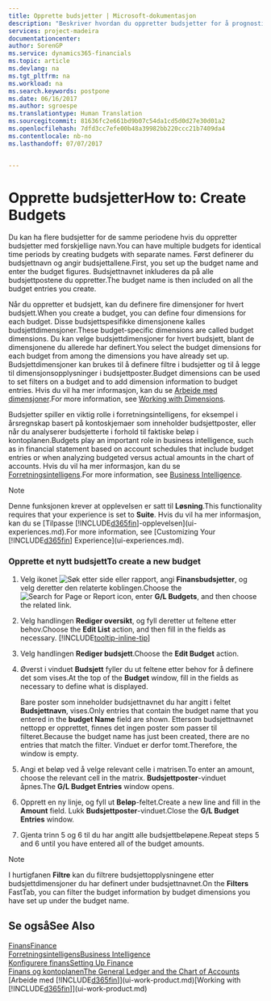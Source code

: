 ```yaml
---
title: Opprette budsjetter | Microsoft-dokumentasjon
description: "Beskriver hvordan du oppretter budsjetter for å prognostisere ulike økonomiske aktiviteter og tilordne dimensjoner for forretningsanalyseformål."
services: project-madeira
documentationcenter: 
author: SorenGP
ms.service: dynamics365-financials
ms.topic: article
ms.devlang: na
ms.tgt_pltfrm: na
ms.workload: na
ms.search.keywords: postpone
ms.date: 06/16/2017
ms.author: sgroespe
ms.translationtype: Human Translation
ms.sourcegitcommit: 81636fc2e661bd9b07c54da1cd5d0d27e30d01a2
ms.openlocfilehash: 7dfd3cc7efe00b48a39982bb220ccc21b7409da4
ms.contentlocale: nb-no
ms.lasthandoff: 07/07/2017


---
```

# <a name="how-to-create--budgets"></a><span data-ttu-id="df31f-103">Opprette budsjetter</span><span class="sxs-lookup"><span data-stu-id="df31f-103">How to: Create  Budgets</span></span>
<span data-ttu-id="df31f-104">Du kan ha flere budsjetter for de samme periodene hvis du oppretter budsjetter med forskjellige navn.</span><span class="sxs-lookup"><span data-stu-id="df31f-104">You can have multiple budgets for identical time periods by creating budgets with separate names.</span></span> <span data-ttu-id="df31f-105">Først definerer du budsjettnavn og angir budsjettallene.</span><span class="sxs-lookup"><span data-stu-id="df31f-105">First, you set up the budget name and enter the budget figures.</span></span> <span data-ttu-id="df31f-106">Budsjettnavnet inkluderes da på alle budsjettpostene du oppretter.</span><span class="sxs-lookup"><span data-stu-id="df31f-106">The budget name is then included on all the budget entries you create.</span></span>  

 <span data-ttu-id="df31f-107">Når du oppretter et budsjett, kan du definere fire dimensjoner for hvert budsjett.</span><span class="sxs-lookup"><span data-stu-id="df31f-107">When you create a budget, you can define four dimensions for each budget.</span></span> <span data-ttu-id="df31f-108">Disse budsjettspesifikke dimensjonene kalles budsjettdimensjoner.</span><span class="sxs-lookup"><span data-stu-id="df31f-108">These budget\-specific dimensions are called budget dimensions.</span></span> <span data-ttu-id="df31f-109">Du kan velge budsjettdimensjoner for hvert budsjett, blant de dimensjonene du allerede har definert.</span><span class="sxs-lookup"><span data-stu-id="df31f-109">You select the budget dimensions for each budget from among the dimensions you have already set up.</span></span> <span data-ttu-id="df31f-110">Budsjettdimensjoner kan brukes til å definere filtre i budsjetter og til å legge til dimensjonsopplysninger i budsjettposter.</span><span class="sxs-lookup"><span data-stu-id="df31f-110">Budget dimensions can be used to set filters on a budget and to add dimension information to budget entries.</span></span> <span data-ttu-id="df31f-111">Hvis du vil ha mer informasjon, kan du se [Arbeide med dimensjoner](finance-dimensions.md).</span><span class="sxs-lookup"><span data-stu-id="df31f-111">For more information, see [Working with Dimensions](finance-dimensions.md).</span></span>

 <span data-ttu-id="df31f-112">Budsjetter spiller en viktig rolle i forretningsintelligens, for eksempel i årsregnskap basert på kontoskjemaer som inneholder budsjettposter, eller når du analyserer budsjetterte i forhold til faktiske beløp i kontoplanen.</span><span class="sxs-lookup"><span data-stu-id="df31f-112">Budgets play an important role in business intelligence, such as in financial statement based on account schedules that include budget entries or when analyzing budgeted versus actual amounts in the chart of accounts.</span></span> <span data-ttu-id="df31f-113">Hvis du vil ha mer informasjon, kan du se [Forretningsintelligens](bi.md).</span><span class="sxs-lookup"><span data-stu-id="df31f-113">For more information, see [Business Intelligence](bi.md).</span></span>   

 > [!NOTE]  
>   <span data-ttu-id="df31f-114">Denne funksjonen krever at opplevelsen er satt til **Løsning**.</span><span class="sxs-lookup"><span data-stu-id="df31f-114">This functionality requires that your experience is set to **Suite**.</span></span> <span data-ttu-id="df31f-115">Hvis du vil ha mer informasjon, kan du se [Tilpasse [!INCLUDE[d365fin](includes/d365fin_md.md)]-opplevelsen](ui-experiences.md).</span><span class="sxs-lookup"><span data-stu-id="df31f-115">For more information, see [Customizing Your [!INCLUDE[d365fin](includes/d365fin_md.md)] Experience](ui-experiences.md).</span></span>  

### <a name="to-create-a-new-budget"></a><span data-ttu-id="df31f-116">Opprette et nytt budsjett</span><span class="sxs-lookup"><span data-stu-id="df31f-116">To create a new budget</span></span>  

1. <span data-ttu-id="df31f-117">Velg ikonet ![Søk etter side eller rapport](media/ui-search/search_small.png "Ikonet Søk etter side eller rapport"), angi **Finansbudsjetter**, og velg deretter den relaterte koblingen.</span><span class="sxs-lookup"><span data-stu-id="df31f-117">Choose the ![Search for Page or Report](media/ui-search/search_small.png "Search for Page or Report icon") icon, enter **G/L Budgets**, and then choose the related link.</span></span>  
2. <span data-ttu-id="df31f-118">Velg handlingen **Rediger oversikt**, og fyll deretter ut feltene etter behov.</span><span class="sxs-lookup"><span data-stu-id="df31f-118">Choose the **Edit List** action, and then fill in the fields as necessary.</span></span> [!INCLUDE[tooltip-inline-tip](includes/tooltip-inline-tip_md.md)]  
3. <span data-ttu-id="df31f-119">Velg handlingen **Rediger budsjett**.</span><span class="sxs-lookup"><span data-stu-id="df31f-119">Choose the **Edit Budget** action.</span></span>
4. <span data-ttu-id="df31f-120">Øverst i vinduet **Budsjett** fyller du ut feltene etter behov for å definere det som vises.</span><span class="sxs-lookup"><span data-stu-id="df31f-120">At the top of the **Budget** window, fill in the fields as necessary to define what is displayed.</span></span>  

    <span data-ttu-id="df31f-121">Bare poster som inneholder budsjettnavnet du har angitt i feltet **Budsjettnavn**, vises.</span><span class="sxs-lookup"><span data-stu-id="df31f-121">Only entries that contain the budget name that you entered in the **budget Name** field are shown.</span></span> <span data-ttu-id="df31f-122">Ettersom budsjettnavnet nettopp er opprettet, finnes det ingen poster som passer til filteret.</span><span class="sxs-lookup"><span data-stu-id="df31f-122">Because the budget name has just been created, there are no entries that match the filter.</span></span> <span data-ttu-id="df31f-123">Vinduet er derfor tomt.</span><span class="sxs-lookup"><span data-stu-id="df31f-123">Therefore, the window is empty.</span></span>  
5. <span data-ttu-id="df31f-124">Angi et beløp ved å velge relevant celle i matrisen.</span><span class="sxs-lookup"><span data-stu-id="df31f-124">To enter an amount, choose the relevant cell in the matrix.</span></span> <span data-ttu-id="df31f-125">**Budsjettposter**-vinduet åpnes.</span><span class="sxs-lookup"><span data-stu-id="df31f-125">The **G/L Budget Entries** window opens.</span></span>  
6. <span data-ttu-id="df31f-126">Opprett en ny linje, og fyll ut **Beløp**-feltet.</span><span class="sxs-lookup"><span data-stu-id="df31f-126">Create a new line and fill in the **Amount** field.</span></span> <span data-ttu-id="df31f-127">Lukk **Budsjettposter**-vinduet.</span><span class="sxs-lookup"><span data-stu-id="df31f-127">Close the **G/L Budget Entries** window.</span></span>  
7. <span data-ttu-id="df31f-128">Gjenta trinn 5 og 6 til du har angitt alle budsjettbeløpene.</span><span class="sxs-lookup"><span data-stu-id="df31f-128">Repeat steps 5 and 6 until you have entered all of the budget amounts.</span></span>  

> [!NOTE]  
>  <span data-ttu-id="df31f-129">I hurtigfanen **Filtre** kan du filtrere budsjettopplysningene etter budsjettdimensjoner du har definert under budsjettnavnet.</span><span class="sxs-lookup"><span data-stu-id="df31f-129">On the **Filters** FastTab, you can filter the budget information by budget dimensions you have set up under the budget name.</span></span>   

## <a name="see-also"></a><span data-ttu-id="df31f-130">Se også</span><span class="sxs-lookup"><span data-stu-id="df31f-130">See Also</span></span>
[<span data-ttu-id="df31f-131">Finans</span><span class="sxs-lookup"><span data-stu-id="df31f-131">Finance</span></span>](finance.md)  
[<span data-ttu-id="df31f-132">Forretningsintelligens</span><span class="sxs-lookup"><span data-stu-id="df31f-132">Business Intelligence</span></span>](bi.md)  
[<span data-ttu-id="df31f-133">Konfigurere finans</span><span class="sxs-lookup"><span data-stu-id="df31f-133">Setting Up Finance</span></span>](finance-setup-finance.md)  
[<span data-ttu-id="df31f-134">Finans og kontoplanen</span><span class="sxs-lookup"><span data-stu-id="df31f-134">The General Ledger and the Chart of Accounts</span></span>](finance-general-ledger.md)  
<span data-ttu-id="df31f-135">[Arbeide med [!INCLUDE[d365fin](includes/d365fin_md.md)]](ui-work-product.md)</span><span class="sxs-lookup"><span data-stu-id="df31f-135">[Working with [!INCLUDE[d365fin](includes/d365fin_md.md)]](ui-work-product.md)</span></span>  

